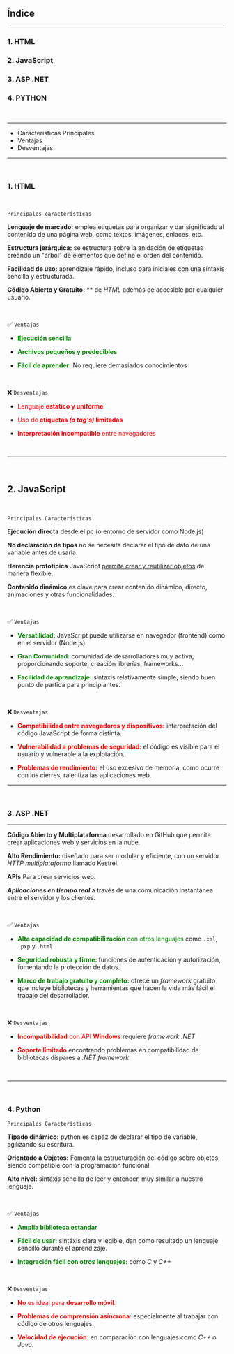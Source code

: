 <!--01/10/2025-->

## Índice

---

### 1. HTML
### 2. JavaScript
### 3. ASP .NET
### 4. PYTHON

<br>

---
* Características Principales
* Ventajas 
* Desventajas
---

<br>

### 1. HTML 

<br>

<code>Principales características</code>

**Lenguaje de marcado:** emplea etiquetas para organizar y dar significado al contenido de una página web, como textos, imágenes, enlaces, etc. 

**Estructura jerárquica:** se estructura sobre la anidación de etiquetas creando un "árbol" de elementos que define el orden del contenido.

**Facilidad de uso:** aprendizaje rápido, incluso para iniciales con una sintaxis sencilla y estructurada. 

**Código Abierto y Gratuito:** </b>** de *HTML* además de accesible por cualquier usuario.

<br>

✅ <code>Ventajas</code>

- **<span style="color: green;"> Ejecución sencilla</span>** 


- **<span style="color: green;"> Archivos pequeños y predecibles</span>** 

- **<span style="color: green;"> Fácil de aprender:</span>** 
No requiere demasiados conocimientos </b>

<br>

❌ <code><span style="color=red;">Desventajas</span></code>

- <span style="color:red;">Lenguaje **estatico y uniforme** </span>

- <span style="color:red;">Uso de **etiquetas *(o tag's)* limitadas** </span>

- <span style="color:red;">**Interpretación incompatible** entre navegadores </span>

<br>

---

<br>

## 2. JavaScript 

<br>

<code>Principales Características</code>

**Ejecución directa** desde el pc (o entorno de servidor como Node.js)

**No declaración de tipos** no se necesita declarar el tipo de dato de una variable antes de usarla.

**Herencia prototípica** JavaScript <ins>permite crear y reutilizar objetos</ins> de manera flexible.

**Contenido dinámico** es clave para crear contenido dinámico, directo, animaciones y otras funcionalidades.

<br>

✅ <code>Ventajas</code>

 - **<span style="color: green;"> Versatilidad:</span>** JavaScript puede utilizarse en navegador (frontend) como en el servidor (Node.js)

- **<span style="color: green;"> Gran Comunidad:</span>** comunidad de desarrolladores muy activa, proporcionando soporte, creación librerías, frameworks...

- **<span style="color: green;"> Facilidad de aprendizaje:</span>** sintaxis relativamente simple, siendo buen punto de partida para principiantes. 

<br>

❌ <code>Desventajas</code>

- <span style="color:red;"> **Compatibilidad entre navegadores y dispositivos:**</span> interpretación del código JavaScript de forma distinta.


- <span style="color:red;"> **Vulnerabilidad a problemas de seguridad:** </span> el código es visible para el usuario y vulnerable a la explotación.


- <span style="color:red;"> **Problemas de rendimiento:** </span> el uso excesivo de memoria, como ocurre con los cierres, ralentiza las aplicaciones web.


---

<br>

### 3. ASP .NET
---


**Código Abierto y Multiplataforma** desarrollado en GitHub que permite crear aplicaciones web y servicios en la nube.


**Alto Rendimiento:** diseñado para ser modular y eficiente, con un servidor *HTTP multiplataforma* llamado Kestrel.


**APIs** Para crear servicios web. 

***Aplicaciones en tiempo real***  a través de una comunicación instantánea entre el servidor y los clientes. 

<br>

✅ <code>Ventajas</code>

- <span style="color: green;">**Alta capacidad de compatibilización** con otros lenguajes</span> como <code>.xml</code>, <code>.pxp</code> y <code>.html</code>

- **<span style="color: green;">Seguridad robusta y firme: </span>** funciones de autenticación y autorización, fomentando la protección de datos.

- **<span style="color: green;">Marco de trabajo gratuito y completo:</span>** ofrece un *framework* gratuito que incluye bibliotecas y herramientas que hacen la vida más fácil el trabajo del desarrollador.

<br>

❌ <code>Desventajas</code>

- <span style="color:red;"> **Incompatibilidad** con API **Windows**</span> requiere *framework .NET*

- <span style="color:red;"> **Soporte limitado**</span> encontrando problemas en compatibilidad de bibliotecas dispares a *.NET framework*


<br>

---

<br>

### 4. Python

<code>Principales Características</code>

**Tipado dinámico:** python es capaz de declarar el tipo de variable, agilizando su escritura.

**Orientado a Objetos:** Fomenta la estructuración del código sobre objetos, siendo compatible con la programación funcional.

**Alto nivel:** sintáxis sencilla de leer y entender, muy similar a nuestro lenguaje.


<br>


✅ <code>Ventajas</code>

- **<span style="color: green;">Amplia biblioteca estandar</span>** 

- **<span style="color: green;">Fácil de usar:</span>** sintáxis clara y legible, dan como resultado un lenguaje sencillo durante el aprendizaje.


- **<span style="color: green;">Integración fácil con otros lenguajes:</span>** como *C* y *C++* 

<br>

❌ <code>Desventajas</code>

- <span style="color:red;"> **No** es ideal para **desarrollo móvil**.</span>

- <span style="color:red;">**Problemas de comprensión asíncrona:** </span> especialmente al trabajar con código de otros lenguajes.

- <span style="color:red;">**Velocidad de ejecución:**</span> en comparación con lenguajes como *C++* o *Java*.



